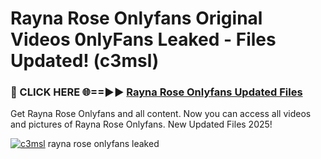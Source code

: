 # Rayna Rose Onlyfans Original Videos 0nlyFans Leaked - Files Updated! (c3msl)

<h3>🔴 CLICK HERE 🌐==►► <a href="https://tinyurl.com/2wckxsce" rel="nofollow">Rayna Rose Onlyfans Updated Files</a></h3>

Get Rayna Rose Onlyfans and all content. Now you can access all videos and pictures of Rayna Rose Onlyfans. New Updated Files 2025!

[![c3msl](https://i.imgur.com/AFduVYN.gif)](https://tinyurl.com/2wckxsce)
rayna rose onlyfans leaked